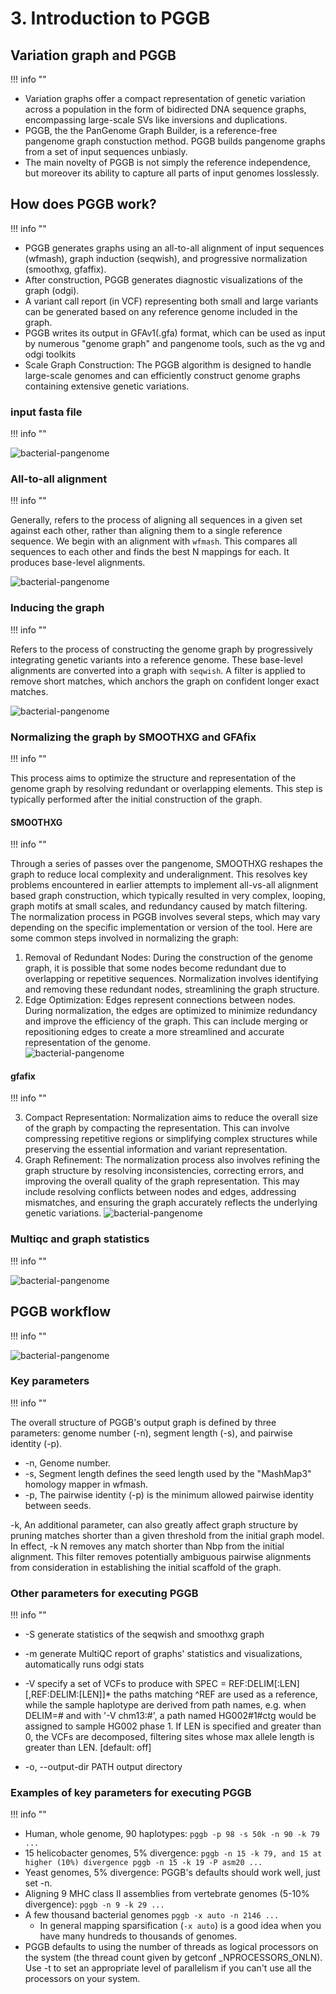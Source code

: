 # 3. Introduction to PGGB

## Variation graph and PGGB 
!!! info ""

- Variation graphs offer a compact representation of genetic variation across a population in the form of bidirected DNA sequence graphs, encompassing large-scale SVs like inversions and duplications. 
- PGGB, the the PanGenome Graph Builder, is a reference-free pangenome graph constuction method. PGGB builds pangenome graphs from a set of input sequences unbiasly. 
- The main novelty of PGGB is not simply the reference independence, but moreover its ability to capture all parts of input genomes losslessly.


## How does PGGB work?
!!! info ""

- PGGB generates graphs using an all-to-all alignment of input sequences (wfmash), graph induction (seqwish), and progressive normalization (smoothxg, gfaffix). 
- After construction, PGGB generates diagnostic visualizations of the graph (odgi). 
- A variant call report (in VCF) representing both small and large variants can be generated based on any reference genome included in the graph. 
- PGGB writes its output in GFAv1(.gfa) format, which can be used as input by numerous "genome graph" and pangenome tools, such as the vg and odgi toolkits
- Scale Graph Construction: The PGGB algorithm is designed to handle large-scale genomes and can efficiently construct genome graphs containing extensive genetic variations.


### input fasta file 
!!! info ""

![bacterial-pangenome](theme_figures/PGGB_workflow_1_small.png)

### All-to-all alignment
!!! info ""

Generally, refers to the process of aligning all sequences in a given set against each other, rather than aligning them to a single reference sequence.
We begin with an alignment with `wfmash`. This compares all sequences to each other and finds the best N mappings for each. It produces base-level alignments.

![bacterial-pangenome](theme_figures/PGGB_workflow_2_small.png)

### Inducing the graph
!!! info ""

Refers to the process of constructing the genome graph by progressively integrating genetic variants into a reference genome.
These base-level alignments are converted into a graph with `seqwish`. A filter is applied to remove short matches, which anchors the graph on confident longer exact matches.

![bacterial-pangenome](theme_figures/PGGB_workflow_3_small.png)

### Normalizing the graph by SMOOTHXG and GFAfix
!!! info ""

This process aims to optimize the structure and representation of the genome graph by resolving redundant or overlapping elements. This step is typically performed after the initial construction of the graph.

#### SMOOTHXG
!!! info ""

Through a series of passes over the pangenome, SMOOTHXG reshapes the graph to reduce local complexity and underalignment. This resolves key problems encountered in earlier attempts to implement all-vs-all alignment based graph construction, which typically resulted in very complex, looping, graph motifs at small scales, and redundancy caused by match filtering.
The normalization process in PGGB involves several steps, which may vary depending on the specific implementation or version of the tool. Here are some common steps involved in normalizing the graph:  
1.  Removal of Redundant Nodes: During the construction of the genome graph, it is possible that some nodes become redundant due to overlapping or repetitive sequences. Normalization involves identifying and removing these redundant nodes, streamlining the graph structure.  
2.	Edge Optimization: Edges represent connections between nodes. During normalization, the edges are optimized to minimize redundancy and improve the efficiency of the graph. This can include merging or repositioning edges to create a more streamlined and accurate representation of the genome.  
![bacterial-pangenome](theme_figures/PGGB_workflow_4_small.png)

#### gfafix
!!! info ""

3.	Compact Representation: Normalization aims to reduce the overall size of the graph by compacting the representation. This can involve compressing repetitive regions or simplifying complex structures while preserving the essential information and variant representation.
4.	Graph Refinement: The normalization process also involves refining the graph structure by resolving inconsistencies, correcting errors, and improving the overall quality of the graph representation. This may include resolving conflicts between nodes and edges, addressing mismatches, and ensuring the graph accurately reflects the underlying genetic variations.
![bacterial-pangenome](theme_figures/PGGB_workflow_5_small.png)



### Multiqc and graph statistics
!!! info ""

![bacterial-pangenome](theme_figures/PGGB_workflow_6_small.png)



## PGGB workflow
!!! info ""

![bacterial-pangenome](theme_figures/PGGB_workflow_7_small.png)



### Key parameters
!!! info ""

The overall structure of PGGB's output graph is defined by three parameters: genome number (-n), segment length (-s), and pairwise identity (-p). 

- -n, Genome number.
- -s, Segment length defines the seed length used by the "MashMap3" homology mapper in wfmash.
- -p, The pairwise identity (-p) is the minimum allowed pairwise identity between seeds.

-k, An additional parameter, can also greatly affect graph structure by pruning matches shorter than a given threshold from the initial graph model. In effect, -k N removes any match shorter than Nbp from the initial alignment. This filter removes potentially ambiguous pairwise alignments from consideration in establishing the initial scaffold of the graph.


### Other parameters for executing PGGB
!!! info ""

- -S generate statistics of the seqwish and smoothxg graph

- -m generate MultiQC report of graphs' statistics and visualizations, automatically runs odgi stats

- -V specify a set of VCFs to produce with SPEC = REF:DELIM[:LEN][,REF:DELIM:[LEN]]* the paths matching ^REF are used as a reference, while the sample haplotype are derived from path names, e.g. when DELIM=# and with '-V chm13:#', a path named HG002#1#ctg would be assigned to sample HG002 phase 1. If LEN is specified and greater than 0, the VCFs are decomposed, filtering sites whose max allele length is greater than LEN. [default: off]

- -o, --output-dir PATH       output directory


### Examples of key parameters for executing PGGB
!!! info ""

- Human, whole genome, 90 haplotypes: `pggb -p 98 -s 50k -n 90 -k 79 ...`
- 15 helicobacter genomes, 5% divergence: `pggb -n 15 -k 79, and 15 at higher (10%) divergence pggb -n 15 -k 19 -P asm20 ...`
- Yeast genomes, 5% divergence: PGGB's defaults should work well, just set -n.
- Aligning 9 MHC class II assemblies from vertebrate genomes (5-10% divergence): `pggb -n 9 -k 29 ...`
- A few thousand bacterial genomes `pggb -x auto -n 2146 ...`
  - In general mapping sparsification (`-x auto`) is a good idea when you have many hundreds to thousands of genomes.
- PGGB defaults to using the number of threads as logical processors on the system (the thread count given by getconf _NPROCESSORS_ONLN). Use -t to set an appropriate level of parallelism if you can't use all the processors on your system.

